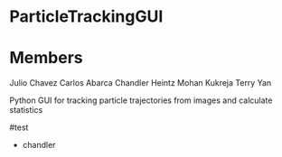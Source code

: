 # ParticleTrackingGUI
# Members
Julio Chavez
Carlos Abarca
Chandler Heintz
Mohan Kukreja
Terry Yan


Python GUI for tracking particle trajectories from images and calculate statistics
 

 #test
 - chandler 

